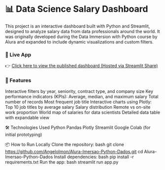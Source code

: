 

# 📊 Data Science Salary Dashboard
This project is an interactive dashboard built with Python and Streamlit, designed to analyze salary data from data professionals around the world. It was originally developed during the Data Immersion with Python course by Alura and expanded to include dynamic visualizations and custom filters.

### 🚀 Live App
👉 [Click here to view the published dashboard (Hosted via Streamlit Share)](https://alura-imersao-python-dados.streamlit.app/)

### 🧠 Features
Interactive filters by year, seniority, contract type, and company size
Key performance indicators (KPIs):
Average, median, and maximum salary
Total number of records
Most frequent job title
Interactive charts using Plotly:
Top 10 job titles by average salary
Salary distribution
Remote vs on-site work proportion
World map of salaries for data scientists
Detailed data table with expandable view

🛠 Technologies Used
Python
Pandas
Plotly
Streamlit
Google Colab (for initial prototyping)

📦 How to Run Locally
Clone the repository:
  bash
  git clone https://github.com/AngeloImon/Alura-Imersao-Python-Dados.git
  cd Alura-Imersao-Python-Dados
Install dependencies:
  bash
  pip install -r requirements.txt
Run the app:
  bash
  streamlit run app.py
